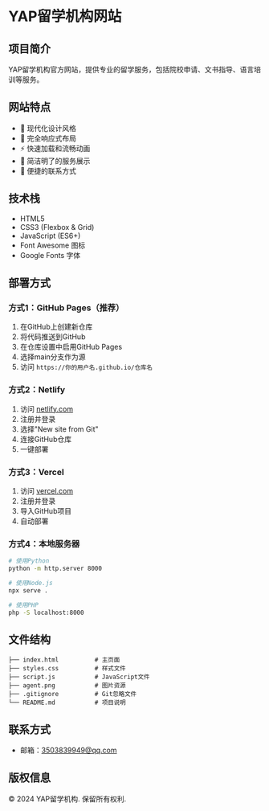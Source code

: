 # YAP留学机构网站

## 项目简介
YAP留学机构官方网站，提供专业的留学服务，包括院校申请、文书指导、语言培训等服务。

## 网站特点
- 🎨 现代化设计风格
- 📱 完全响应式布局
- ⚡ 快速加载和流畅动画
- 🎯 简洁明了的服务展示
- 📧 便捷的联系方式

## 技术栈
- HTML5
- CSS3 (Flexbox & Grid)
- JavaScript (ES6+)
- Font Awesome 图标
- Google Fonts 字体

## 部署方式

### 方式1：GitHub Pages（推荐）
1. 在GitHub上创建新仓库
2. 将代码推送到GitHub
3. 在仓库设置中启用GitHub Pages
4. 选择main分支作为源
5. 访问 `https://你的用户名.github.io/仓库名`

### 方式2：Netlify
1. 访问 [netlify.com](https://netlify.com)
2. 注册并登录
3. 选择"New site from Git"
4. 连接GitHub仓库
5. 一键部署

### 方式3：Vercel
1. 访问 [vercel.com](https://vercel.com)
2. 注册并登录
3. 导入GitHub项目
4. 自动部署

### 方式4：本地服务器
```bash
# 使用Python
python -m http.server 8000

# 使用Node.js
npx serve .

# 使用PHP
php -S localhost:8000
```

## 文件结构
```
├── index.html          # 主页面
├── styles.css          # 样式文件
├── script.js           # JavaScript文件
├── agent.png           # 图片资源
├── .gitignore          # Git忽略文件
└── README.md           # 项目说明
```

## 联系方式
- 邮箱：3503839949@qq.com

## 版权信息
© 2024 YAP留学机构. 保留所有权利.

